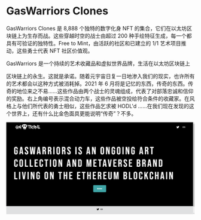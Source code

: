# GasWarriors Clones

GasWarriors Clones 是 8,888 个独特的数字化身 NFT 的集合，它们在以太坊区块链上为生存而战。这些穿越时空的战士由超过 200 种手绘特征生成，每一个都具有可验证的独特性。Free to Mint，由活跃的社区和已建立的 1/1 艺术项目推动，这些勇士代表 NFT 社区价值观。

GasWarriors 是一个持续的艺术收藏品和虚拟世界品牌，生活在以太坊区块链上

区块链上的永生。这就是承诺。随着元宇宙日复一日地渗入我们的现实，也许所有的艺术都会以这种方式被消耗掉。2021 年 6 月将是记忆的东西，传奇的东西。传奇的地位来之不易……这些作品由两个战士的灵魂组成，代表了对部落忠诚和信仰的奖励。右上角编号表示混合动力车，这些作品被空投给符合条件的收藏家。在风格上与他们所代表的勇士相似，这些作品乞求被 HODL'd ......在我们现在发现的这个世界上，还有什么比金色面具更能说明“传奇”？不多。

![nft](1661708472524.png)
